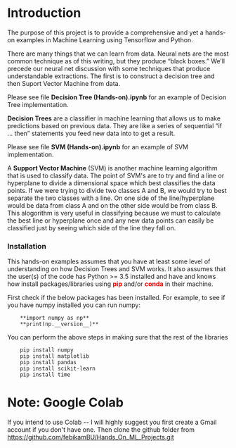 # **Introduction**
The purpose of this project is to provide a comprehensive and yet a hands-on examples in Machine Learning using Tensorflow and Python.

There are many things that we can learn from data. Neural nets are the most common technique as of this writing, but they produce “black boxes.” We’ll precede our neural net discussion with some techniques that produce understandable extractions. The first  is to construct a decision tree and then Suport Vector Machine from data.

Please see file __**Decision Tree (Hands-on).ipynb**__ for an example of Decision Tree implementation.

**Decision Trees** are a classifier in machine learning that allows us to make predictions based on previous data. They are like a series of sequential “if … then” statements you feed new data into to get a result.

Please see file __**SVM (Hands-on).ipynb**__ for an example of SVM implementation.

A **Support Vector Machine** (SVM) is another machine learning algorithm that is used to classify data. The point of SVM's are to try and find a line or hyperplane to divide a dimensional space which best classifies the data points. If we were trying to divide two classes A and B, we would try to best separate the two classes with a line. On one side of the line/hyperplane would be data from class A and on the other side would be from class B. This alogorithm is very useful in classifying because we must to calculate the best line or hyperplane once and any new data points can easily be classified just by seeing which side of the line they fall on. 

### **Installation**

This hands-on examples assumes that you have at least some level of understanding on how Decision Trees and SVM works. It also assumes that the user(s) of the code has Python >= 3.5 installed and have and knows how install packages/libraries using <span style='color:red'> **__pip__** </span> and/or <span style='color:red'> **__conda__** </span>in their machine.

First check if the below packages has been installed. For example, to see if you have numpy installed you can run numpy:

```
    **import numpy as np**
    **print(np.__version__)**
```

You can perform the above steps in making sure that the rest of the libraries

```
    pip install numpy
    pip install matplotlib
    pip install pandas
    pip install scikit-learn
    pip install time
```

# Note: Google Colab
If you intend to use Colab -- I will highly suggest you first create a Gmail account if you don't have one. Then clone the github folder from https://github.com/febikamBU/Hands_On_ML_Projects.git